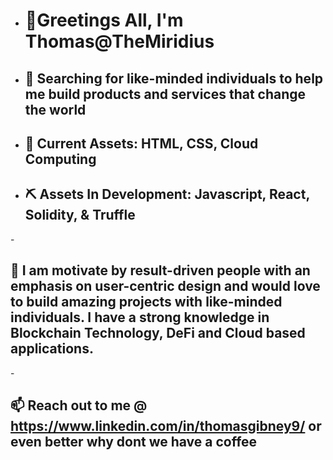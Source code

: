 - <h1>👋Greetings All, I'm Thomas@TheMiridius</h1>
- <h2>👀 Searching for like-minded individuals to help me build products and services that change the world</h2>
- <h2>🌱 Current Assets: HTML, CSS, Cloud Computing <h2>
- <h2>⛏  Assets In Development: Javascript, React, Solidity, & Truffle</h2>

-<h2> 💞️ I am motivate by result-driven people with an emphasis on user-centric design and would love to build amazing projects with like-minded individuals. I have a strong knowledge in Blockchain Technology, DeFi and Cloud based applications.</h2>

-<h2>📫 Reach out to me @ **https://www.linkedin.com/in/thomasgibney9/** or even better why dont we have a coffee </h2>

<!---
TheMiridius/TheMiridius is a ✨ special ✨ repository because its `README.md` (this file) appears on your GitHub profile.
You can click the Preview link to take a look at your changes.
--->
